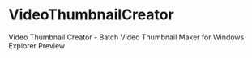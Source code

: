 # VideoThumbnailCreator
 Video Thumbnail Creator - Batch Video Thumbnail Maker for Windows Explorer Preview
